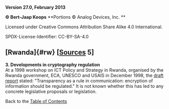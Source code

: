 **Version 27.0, February 2013**

**© Bert-Jaap Koops**
**Portions © Analog Devices, Inc. **  

Licensed under Creative Commons Attribution Share Alike 4.0 International.

SPDX-License-Identifier: CC-BY-SA-4.0

## [Rwanda]{#rw} \[[Sources](cls-srce.htm) 5\]

**3. Developments in cryptography regulation**\
At a 1998 workshop on ICT Policy and Strategy in Rwanda, organised by
the Rwanda government, ECA, UNESCO and USAIS in December 1998, the
[draft
report](http://www.uneca.org/aisi/nici/country_profiles/rwanda/Rwanpap1.htm)
stated: \"Transparency as a rule in communication: encryption of
information should be regulated.\" It is not known whether this has led
to any concrete legislative proposals or legislation.

Back to the [Table of Contents](index.md)
